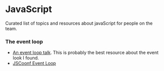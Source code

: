 # JavaScript

Curated list of topics and resources about javaScript for people on the  team.

### The event loop
* [An event loop talk](https://www.youtube.com/watch?v=vn3tm0quoqE). This is probably the best resource about the event look I found.
* [JSCoonf Event Loop](https://www.youtube.com/watch?v=8aGhZQkoFbQ)